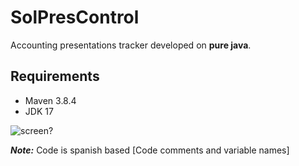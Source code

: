 # SolPresControl
Accounting presentations tracker developed on **pure java**.

## Requirements 

* Maven 3.8.4
* JDK 17

![screen?](https://media.giphy.com/media/0iK2Cen5MEI79qK9ii/giphy.gif)

***Note:*** Code is spanish based [Code comments and variable names]
